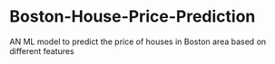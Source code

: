 # Boston-House-Price-Prediction
AN ML model to predict the price of houses in Boston area based on different features
